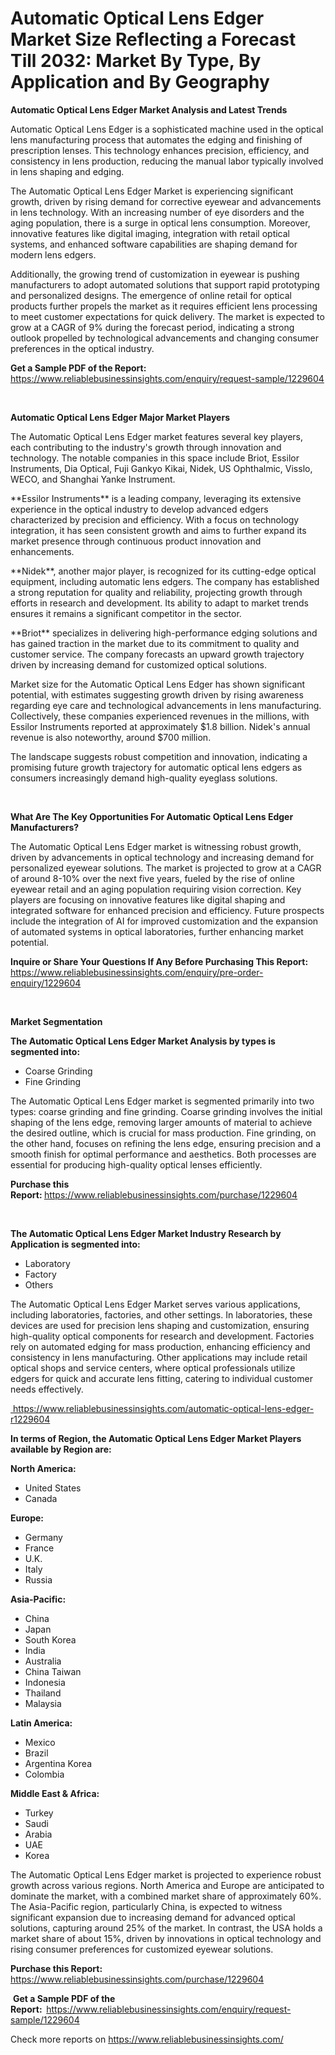 <p><h1>Automatic Optical Lens Edger Market Size Reflecting a Forecast Till 2032: Market By Type, By Application and By Geography</h1></p><p><strong>Automatic Optical Lens Edger Market Analysis and Latest Trends</strong></p>
<p><p>Automatic Optical Lens Edger is a sophisticated machine used in the optical lens manufacturing process that automates the edging and finishing of prescription lenses. This technology enhances precision, efficiency, and consistency in lens production, reducing the manual labor typically involved in lens shaping and edging.</p><p>The Automatic Optical Lens Edger Market is experiencing significant growth, driven by rising demand for corrective eyewear and advancements in lens technology. With an increasing number of eye disorders and the aging population, there is a surge in optical lens consumption. Moreover, innovative features like digital imaging, integration with retail optical systems, and enhanced software capabilities are shaping demand for modern lens edgers.</p><p>Additionally, the growing trend of customization in eyewear is pushing manufacturers to adopt automated solutions that support rapid prototyping and personalized designs. The emergence of online retail for optical products further propels the market as it requires efficient lens processing to meet customer expectations for quick delivery. The market is expected to grow at a CAGR of 9% during the forecast period, indicating a strong outlook propelled by technological advancements and changing consumer preferences in the optical industry.</p></p>
<p><strong>Get a Sample PDF of the Report:&nbsp;</strong> <a href="https://www.reliablebusinessinsights.com/enquiry/request-sample/1229604?utm_campaign=2232&utm_medium=2&utm_source=Github&utm_content=ia&utm_term=27022025&utm_id=automatic-optical-lens-edger">https://www.reliablebusinessinsights.com/enquiry/request-sample/1229604</a></p>
<p>&nbsp;</p>
<p><strong>Automatic Optical Lens Edger Major Market Players</strong></p>
<p><p>The Automatic Optical Lens Edger market features several key players, each contributing to the industry's growth through innovation and technology. The notable companies in this space include Briot, Essilor Instruments, Dia Optical, Fuji Gankyo Kikai, Nidek, US Ophthalmic, Visslo, WECO, and Shanghai Yanke Instrument.</p><p>**Essilor Instruments** is a leading company, leveraging its extensive experience in the optical industry to develop advanced edgers characterized by precision and efficiency. With a focus on technology integration, it has seen consistent growth and aims to further expand its market presence through continuous product innovation and enhancements.</p><p>**Nidek**, another major player, is recognized for its cutting-edge optical equipment, including automatic lens edgers. The company has established a strong reputation for quality and reliability, projecting growth through efforts in research and development. Its ability to adapt to market trends ensures it remains a significant competitor in the sector.</p><p>**Briot** specializes in delivering high-performance edging solutions and has gained traction in the market due to its commitment to quality and customer service. The company forecasts an upward growth trajectory driven by increasing demand for customized optical solutions.</p><p>Market size for the Automatic Optical Lens Edger has shown significant potential, with estimates suggesting growth driven by rising awareness regarding eye care and technological advancements in lens manufacturing. Collectively, these companies experienced revenues in the millions, with Essilor Instruments reported at approximately $1.8 billion. Nidek's annual revenue is also noteworthy, around $700 million. </p><p>The landscape suggests robust competition and innovation, indicating a promising future growth trajectory for automatic optical lens edgers as consumers increasingly demand high-quality eyeglass solutions.</p></p>
<p>&nbsp;</p>
<p><strong>What Are The Key Opportunities For Automatic Optical Lens Edger Manufacturers?</strong></p>
<p><p>The Automatic Optical Lens Edger market is witnessing robust growth, driven by advancements in optical technology and increasing demand for personalized eyewear solutions. The market is projected to grow at a CAGR of around 8-10% over the next five years, fueled by the rise of online eyewear retail and an aging population requiring vision correction. Key players are focusing on innovative features like digital shaping and integrated software for enhanced precision and efficiency. Future prospects include the integration of AI for improved customization and the expansion of automated systems in optical laboratories, further enhancing market potential.</p></p>
<p><strong>Inquire or Share Your Questions If Any Before Purchasing This Report:</strong> <a href="https://www.reliablebusinessinsights.com/enquiry/pre-order-enquiry/1229604?utm_campaign=2232&utm_medium=2&utm_source=Github&utm_content=ia&utm_term=27022025&utm_id=automatic-optical-lens-edger">https://www.reliablebusinessinsights.com/enquiry/pre-order-enquiry/1229604</a></p>
<p>&nbsp;</p>
<p><strong>Market Segmentation</strong></p>
<p><strong>The Automatic Optical Lens Edger Market Analysis by types is segmented into:</strong></p>
<p><ul><li>Coarse Grinding</li><li>Fine Grinding</li></ul></p>
<p><p>The Automatic Optical Lens Edger market is segmented primarily into two types: coarse grinding and fine grinding. Coarse grinding involves the initial shaping of the lens edge, removing larger amounts of material to achieve the desired outline, which is crucial for mass production. Fine grinding, on the other hand, focuses on refining the lens edge, ensuring precision and a smooth finish for optimal performance and aesthetics. Both processes are essential for producing high-quality optical lenses efficiently.</p></p>
<p><strong>Purchase this Report:&nbsp;</strong><a href="https://www.reliablebusinessinsights.com/purchase/1229604?utm_campaign=2232&utm_medium=2&utm_source=Github&utm_content=ia&utm_term=27022025&utm_id=automatic-optical-lens-edger">https://www.reliablebusinessinsights.com/purchase/1229604</a></p>
<p>&nbsp;</p>
<p><strong>The Automatic Optical Lens Edger Market Industry Research by Application is segmented into:</strong></p>
<p><ul><li>Laboratory</li><li>Factory</li><li>Others</li></ul></p>
<p><p>The Automatic Optical Lens Edger Market serves various applications, including laboratories, factories, and other settings. In laboratories, these devices are used for precision lens shaping and customization, ensuring high-quality optical components for research and development. Factories rely on automated edging for mass production, enhancing efficiency and consistency in lens manufacturing. Other applications may include retail optical shops and service centers, where optical professionals utilize edgers for quick and accurate lens fitting, catering to individual customer needs effectively.</p></p>
<p><a href="https://www.reliablebusinessinsights.com/automatic-optical-lens-edger-r1229604?utm_campaign=2232&utm_medium=2&utm_source=Github&utm_content=ia&utm_term=27022025&utm_id=automatic-optical-lens-edger">&nbsp;https://www.reliablebusinessinsights.com/automatic-optical-lens-edger-r1229604</a></p>
<p><strong>In terms of Region, the Automatic Optical Lens Edger Market Players available by Region are:</strong></p>
<p>
    <p> <strong> North America: </strong>
        <ul>
            <li>United States</li>
            <li>Canada</li>
        </ul>
        </p> 
    <p> <strong> Europe: </strong>
        <ul>
            <li>Germany</li>
            <li>France</li>
            <li>U.K.</li>
            <li>Italy</li>
            <li>Russia</li>
        </ul>
        </p> 
    <p> <strong> Asia-Pacific: </strong>
        <ul>
            <li>China</li>
            <li>Japan</li>
            <li>South Korea</li>
            <li>India</li>
            <li>Australia</li>
            <li>China Taiwan</li>
            <li>Indonesia</li>
            <li>Thailand</li>
            <li>Malaysia</li>
        </ul>
        </p> 
    <p> <strong> Latin America: </strong>
        <ul>
            <li>Mexico</li>
            <li>Brazil</li>
            <li>Argentina Korea</li>
            <li>Colombia</li>
        </ul>
        </p> 
    <p> <strong> Middle East & Africa: </strong>
        <ul>
            <li>Turkey</li>
            <li>Saudi</li>
            <li>Arabia</li>
            <li>UAE</li>
            <li>Korea</li>
        </ul>
    </p>
    </p>
<p><p>The Automatic Optical Lens Edger market is projected to experience robust growth across various regions. North America and Europe are anticipated to dominate the market, with a combined market share of approximately 60%. The Asia-Pacific region, particularly China, is expected to witness significant expansion due to increasing demand for advanced optical solutions, capturing around 25% of the market. In contrast, the USA holds a market share of about 15%, driven by innovations in optical technology and rising consumer preferences for customized eyewear solutions.</p></p>
<p><strong>Purchase this Report: </strong><a href="https://www.reliablebusinessinsights.com/purchase/1229604?utm_campaign=2232&utm_medium=2&utm_source=Github&utm_content=ia&utm_term=27022025&utm_id=automatic-optical-lens-edger">https://www.reliablebusinessinsights.com/purchase/1229604</a></p>
<p>&nbsp;<strong>Get a Sample PDF of the Report:&nbsp;&nbsp;</strong><a href="https://www.reliablebusinessinsights.com/enquiry/request-sample/1229604?utm_campaign=2232&utm_medium=2&utm_source=Github&utm_content=ia&utm_term=27022025&utm_id=automatic-optical-lens-edger">https://www.reliablebusinessinsights.com/enquiry/request-sample/1229604</a></p>
<p><strong></strong></p>
<p>Check more reports on <a href="https://www.reliablebusinessinsights.com/?utm_campaign=2232&utm_medium=2&utm_source=Github&utm_content=ia&utm_term=27022025&utm_id=automatic-optical-lens-edger">https://www.reliablebusinessinsights.com/</a></p>